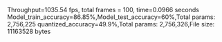 Throughput=1035.54 fps, total frames = 100, time=0.0966 seconds
Model_train_accuracy=86.85%,Model_test_accuracy=60%,Total params: 2,756,225
quantized_accuracy=49.9%,Total params: 2,756,326,File size: 11163528 bytes

